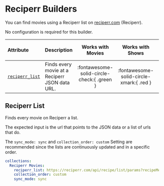 # Reciperr Builders

You can find movies using a Reciperr list on [reciperr.com](https://reciperr.com/) (Reciperr). 

No configuration is required for this builder.

| Attribute                         | Description                                    |             Works with Movies              |             Works with Shows             |    Works with Playlists and Custom Sort    |
|:----------------------------------|:-----------------------------------------------|:------------------------------------------:|:----------------------------------------:|:------------------------------------------:|
| [`reciperr_list`](#reciperr-list) | Finds every movie at a Reciperr JSON data URL. | :fontawesome-solid-circle-check:{ .green } | :fontawesome-solid-circle-xmark:{ .red } | :fontawesome-solid-circle-check:{ .green } |

## Reciperr List

Finds every movie on Reciperr a list.

The expected input is the url that points to the JSON data or a list of urls that do.

The `sync_mode: sync` and `collection_order: custom` Setting are recommended since the lists are continuously updated and in a specific order. 

```yaml
collections:
  Reciperr Movies:
    reciperr_list: https://reciperr.com/api/recipe/list/params?recipeMetadataId=62354f0e89a919001d650fa3
    collection_order: custom
    sync_mode: sync
```
